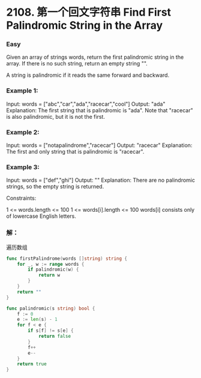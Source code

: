 # 2108. 第一个回文字符串 Find First Palindromic String in the Array

### Easy

Given an array of strings words, return the first palindromic string in the array. If there is no such string, return an empty string "".

A string is palindromic if it reads the same forward and backward.

### Example 1:

Input: words = ["abc","car","ada","racecar","cool"]
Output: "ada"
Explanation: The first string that is palindromic is "ada".
Note that "racecar" is also palindromic, but it is not the first.

### Example 2:

Input: words = ["notapalindrome","racecar"]
Output: "racecar"
Explanation: The first and only string that is palindromic is "racecar".

### Example 3:

Input: words = ["def","ghi"]
Output: ""
Explanation: There are no palindromic strings, so the empty string is returned.

Constraints:

1 <= words.length <= 100
1 <= words[i].length <= 100
words[i] consists only of lowercase English letters.


### 解：

遍历数组

```go
func firstPalindrome(words []string) string {
	for _, w := range words {
		if palindromic(w) {
			return w
		}
	}
	return ""
}

func palindromic(s string) bool {
	f := 0
	e := len(s) - 1
	for f < e {
		if s[f] != s[e] {
			return false
		}
		f++
		e--
	}
	return true
}
```